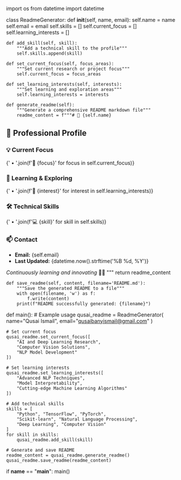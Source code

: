 import os
from datetime import datetime

class ReadmeGenerator:
    def __init__(self, name, email):
        self.name = name
        self.email = email
        self.skills = []
        self.current_focus = []
        self.learning_interests = []

    def add_skill(self, skill):
        """Add a technical skill to the profile"""
        self.skills.append(skill)

    def set_current_focus(self, focus_areas):
        """Set current research or project focus"""
        self.current_focus = focus_areas

    def set_learning_interests(self, interests):
        """Set learning and exploration areas"""
        self.learning_interests = interests

    def generate_readme(self):
        """Generate a comprehensive README markdown file"""
        readme_content = f"""# 👋 {self.name}

## 🚀 Professional Profile

### 💡 Current Focus
{' • '.join(f'🔬 {focus}' for focus in self.current_focus)}

### 🌱 Learning & Exploring
{' • '.join(f'📖 {interest}' for interest in self.learning_interests)}

### 🛠️ Technical Skills
{' • '.join(f'💻 {skill}' for skill in self.skills)}

### 📫 Contact
- **Email:** {self.email}
- **Last Updated:** {datetime.now().strftime('%B %d, %Y')}

*Continuously learning and innovating* 🧠✨
"""
        return readme_content

    def save_readme(self, content, filename='README.md'):
        """Save the generated README to a file"""
        with open(filename, 'w') as f:
            f.write(content)
        print(f"README successfully generated: {filename}")

def main():
    # Example usage
    qusai_readme = ReadmeGenerator(
        name="Qusai Ismail", 
        email="qusaibanyismail@gmail.com"
    )

    # Set current focus
    qusai_readme.set_current_focus([
        "AI and Deep Learning Research",
        "Computer Vision Solutions",
        "NLP Model Development"
    ])

    # Set learning interests
    qusai_readme.set_learning_interests([
        "Advanced NLP Techniques",
        "Model Interpretability",
        "Cutting-edge Machine Learning Algorithms"
    ])

    # Add technical skills
    skills = [
        "Python", "TensorFlow", "PyTorch", 
        "Scikit-learn", "Natural Language Processing", 
        "Deep Learning", "Computer Vision"
    ]
    for skill in skills:
        qusai_readme.add_skill(skill)

    # Generate and save README
    readme_content = qusai_readme.generate_readme()
    qusai_readme.save_readme(readme_content)

if __name__ == "__main__":
    main()
